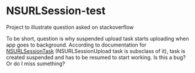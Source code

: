 # NSURLSession-test
Project to illustrate question asked on stackoverflow

To be short, question is why suspended upload task starts uploading when app goes to background. According to documentation for [NSURLSessionTask](https://developer.apple.com/library/ios/documentation/Foundation/Reference/NSURLSessionTask_class/index.html#//apple_ref/swift/cl/c:objc(cs)NSURLSessionTask) (NSURLSessionUpload task is subsclass of it), task is created suspended and has to be resumed to start working. Is this a bug? Or do I miss sumething?
